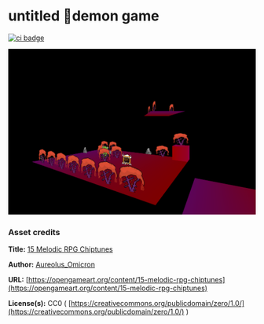 
# untitled 👿demon game
[![ci badge](https://github.com/MarmadileManteater/MyDemonBestiary/actions/workflows/godot-ci.yml/badge.svg)](https://github.com/MarmadileManteater/MyDemonBestiary/actions/workflows/godot-ci.yml)

![red forest](./images/screenshots/red-forest1-b.png)

### Asset credits

**Title:** [15 Melodic RPG Chiptunes](https://opengameart.org/content/15-melodic-rpg-chiptunes)

**Author:** [Aureolus_Omicron](https://opengameart.org/users/aureolusomicron)

**URL:** [https://opengameart.org/content/15-melodic-rpg-chiptunes](https://opengameart.org/content/15-melodic-rpg-chiptunes)

**License(s):** CC0 ( [https://creativecommons.org/publicdomain/zero/1.0/](https://creativecommons.org/publicdomain/zero/1.0/) )
